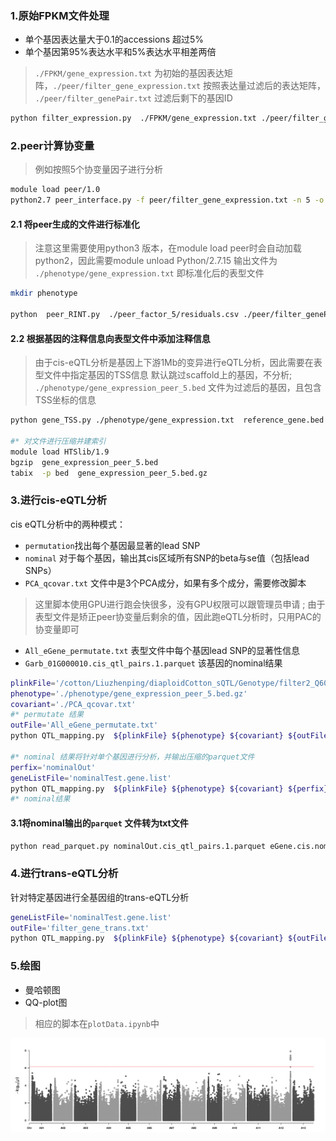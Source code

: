 <!--
 * @Descripttion: 
 * @version: 
 * @Author: zpliu
 * @Date: 2023-04-19 21:56:07
 * @LastEditors: zpliu
 * @LastEditTime: 2023-04-27 22:59:33
 * @@param: 
-->


### 1.原始FPKM文件处理

+ 单个基因表达量大于0.1的accessions 超过5%
+ 单个基因第95%表达水平和5%表达水平相差两倍

> `./FPKM/gene_expression.txt` 为初始的基因表达矩阵，`./peer/filter_gene_expression.txt` 按照表达量过滤后的表达矩阵，
> `./peer/filter_genePair.txt` 过滤后剩下的基因ID

```bash
python filter_expression.py  ./FPKM/gene_expression.txt ./peer/filter_gene_expression.txt ./peer/filter_genePair.txt
```

### 2.peer计算协变量

> 例如按照5个协变量因子进行分析

```bash
module load peer/1.0 
python2.7 peer_interface.py -f peer/filter_gene_expression.txt -n 5 -o peer_factor_5
```

#### 2.1 将peer生成的文件进行标准化

> 注意这里需要使用python3 版本，在module load peer时会自动加载python2，因此需要module unload Python/2.7.15
> 输出文件为 `./phenotype/gene_expression.txt` 即标准化后的表型文件

```bash
mkdir phenotype

python  peer_RINT.py  ./peer_factor_5/residuals.csv ./peer/filter_genePair.txt ./FPKM/gene_expression.txt ./phenotype/gene_expression.txt
```

#### 2.2 根据基因的注释信息向表型文件中添加注释信息

> 由于cis-eQTL分析是基因上下游1Mb的变异进行eQTL分析，因此需要在表型文件中指定基因的TSS信息
> 默认跳过scaffold上的基因，不分析; `./phenotype/gene_expression_peer_5.bed` 文件为过滤后的基因，且包含TSS坐标的信息


```bash
python gene_TSS.py ./phenotype/gene_expression.txt  reference_gene.bed ./phenotype/gene_expression_peer_5.bed 

#* 对文件进行压缩并建索引
module load HTSlib/1.9
bgzip  gene_expression_peer_5.bed 
tabix  -p bed  gene_expression_peer_5.bed.gz
```

### 3.进行cis-eQTL分析

cis eQTL分析中的两种模式：
+ `permutation`找出每个基因最显著的lead SNP
+ `nominal` 对于每个基因，输出其cis区域所有SNP的beta与se值（包括lead SNPs）
+ `PCA_qcovar.txt` 文件中是3个PCA成分，如果有多个成分，需要修改脚本

>这里脚本使用GPU进行跑会快很多，没有GPU权限可以跟管理员申请 ;
> 由于表型文件是矫正peer协变量后剩余的值，因此跑eQTL分析时，只用PAC的协变量即可

+ `All_eGene_permutate.txt` 表型文件中每个基因lead SNP的显著性信息
+ `Garb_01G000010.cis_qtl_pairs.1.parquet` 该基因的nominal结果

```bash
plinkFile='/cotton/Liuzhenping/diaploidCotton_sQTL/Genotype/filter2_Q600_SNPs_joint_216_number_chr'
phenotype='./phenotype/gene_expression_peer_5.bed.gz'
covariant='./PCA_qcovar.txt'
#* permutate 结果
outFile='All_eGene_permutate.txt'
python QTL_mapping.py  ${plinkFile} ${phenotype} ${covariant} ${outFile} p

#* nominal 结果将针对单个基因进行分析，并输出压缩的parquet文件
perfix='nominalOut'
geneListFile='nominalTest.gene.list'
python QTL_mapping.py  ${plinkFile} ${phenotype} ${covariant} ${perfix} n ${geneListFile}
#* nominal结果 

```

#### 3.1将nominal输出的`parquet` 文件转为txt文件

```bash
python read_parquet.py nominalOut.cis_qtl_pairs.1.parquet eGene.cis.nominal.txt
```

### 4.进行trans-eQTL分析

针对特定基因进行全基因组的trans-eQTL分析
```bash
geneListFile='nominalTest.gene.list'
outFile='filter_gene_trans.txt'
python QTL_mapping.py  ${plinkFile} ${phenotype} ${covariant} ${outFile} t ${geneListFile}
```


### 5.绘图
+ 曼哈顿图
+ QQ-plot图

> 相应的脚本在`plotData.ipynb`中

![曼哈顿图实例](./Rectangular-Manhattan.pval.jpg)


